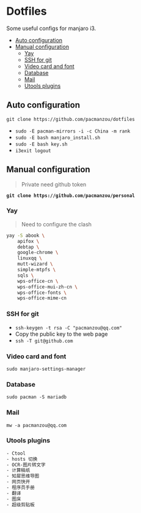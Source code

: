 # Dotfiles

Some useful configs for manjaro i3.

<!-- vim-markdown-toc GFM -->

- [Auto configuration](#auto-configuration)
- [Manual configuration](#manual-configuration)
  - [Yay](#yay)
  - [SSH for git](#ssh-for-git)
  - [Video card and font](#video-card-and-font)
  - [Database](#database)
  - [Mail](#mail)
  - [Utools plugins](#utools-plugins)

<!-- vim-markdown-toc -->

## Auto configuration

`git clone https://github.com/pacmanzou/dotfiles`

- `sudo -E pacman-mirrors -i -c China -m rank`
- `sudo -E bash manjaro_install.sh`
- `sudo -E bash key.sh`
- `i3exit logout`

## Manual configuration

> Private need github token

**`git clone https://github.com/pacmanzou/personal`**

### Yay

> Need to configure the clash

```bash
yay -S abook \
    apifox \
    debtap \
    google-chrome \
    linuxqq \
    mutt-wizard \
    simple-mtpfs \
    sqls \
    wps-office-cn \
    wps-office-mui-zh-cn \
    wps-office-fonts \
    wps-office-mime-cn
```

### SSH for git

- `ssh-keygen -t rsa -C "pacmanzou@qq.com"`
- Copy the public key to the web page
- `ssh -T git@github.com`

### Video card and font

`sudo manjaro-settings-manager`

### Database

`sudo pacman -S mariadb`

### Mail

`mw -a pacmanzou@qq.com`

### Utools plugins

```txt
- Ctool
- hosts 切换
- OCR-图片转文字
- 计算稿纸
- 知犀思维导图
- 网页快开
- 程序员手册
- 翻译
- 图床
- 超级剪贴板
```
